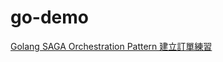 # go-demo
[Golang SAGA Orchestration Pattern 建立訂單練習](https://matthung0807.blogspot.com/2023/07/go-saga-orchestration-pattern-create-order.html)
